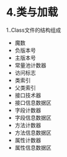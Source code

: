 # 4.类与加载

1..Class文件的结构组成

* 魔数
* 负版本号
* 主版本号
* 常量池计数器
* 访问标志
* 类索引
* 父类索引
* 接口技术器
* 接口信息数据区
* 字段计数器
* 字段信息数据区
* 方法计数器
* 方法信息数据区
* 属性计数器
* 属性信息数据区